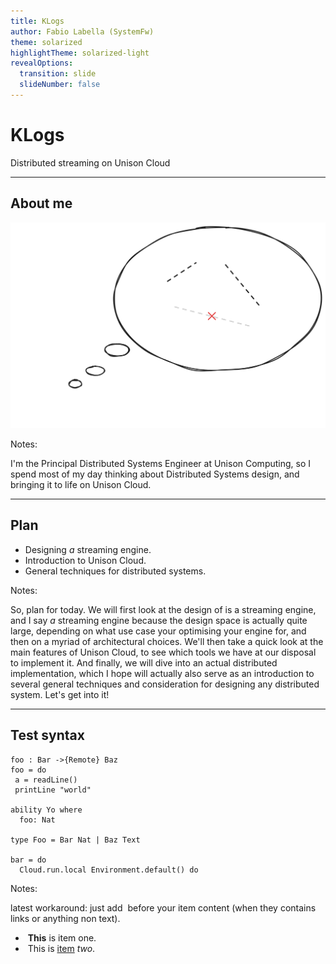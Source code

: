 ```yaml
---
title: KLogs
author: Fabio Labella (SystemFw)
theme: solarized
highlightTheme: solarized-light
revealOptions:
  transition: slide
  slideNumber: false
---
```


# KLogs

Distributed streaming on Unison Cloud

---
 
## About me


![](img/me.svg)

Notes:

I'm the Principal Distributed Systems Engineer at Unison Computing,
so I spend most of my day thinking about Distributed Systems design,
and bringing it to life on Unison Cloud.

---

## Plan

- Designing _a_ streaming engine.
- Introduction to Unison Cloud.
- General techniques for distributed systems.

Notes:

So, plan for today. 
We will first look at the design of is a streaming engine, and I say
_a_ streaming engine because the design space is actually quite large,
depending on what use case your optimising your engine for, and then
on a myriad of architectural choices.
We'll then take a quick look at the main features of Unison Cloud, to
see which tools we have at our disposal to implement it.
And finally, we will dive into an actual distributed implementation,
which I hope will actually also serve as an introduction to several
general techniques and consideration for designing any distributed
system.
Let's get into it!


 
---

## Test syntax
 
```unison
foo : Bar ->{Remote} Baz
foo = do
 a = readLine()
 printLine "world"
 
ability Yo where
  foo: Nat
  
type Foo = Bar Nat | Baz Text

bar = do
  Cloud.run.local Environment.default() do
```

Notes:

latest workaround: just add &shy;<!-- .element: class="fragment" -->
before your item content (when they contains links or anything non
text).

- &shy;<!-- .element: class="fragment" --> **This** is item one.
- &shy;<!-- .element: class="fragment" --> This is [item](https://...) *two*.
